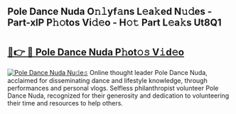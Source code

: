 ## Pole Dance Nuda O𝚗𝚕yf𝚊ns L𝚎a𝚔ed N𝚞𝚍es - Part-xlP P𝚑𝚘tos Vi𝚍𝚎o - H𝚘𝚝 Part L𝚎a𝚔s Ut8Q1

# <h2><a href="http://kf3e2v.oniu.top/?m=Pole+Dance+Nuda">🔗👉 🔴 Pole Dance Nuda P𝚑ot𝚘𝚜 V𝚒d𝚎o</a></h2>

[![Pole Dance Nuda Nu𝚍e𝚜](https://i.imgur.com/0qMVB7G.gif)](http://kf3e2v.oniu.top/?m=Pole+Dance+Nuda)
Online thought leader Pole Dance Nuda, acclaimed for disseminating dance and lifestyle knowledge, through performances and personal vlogs. Selfless philanthropist volunteer Pole Dance Nuda, recognized for their generosity and dedication to volunteering their time and resources to help others.  
